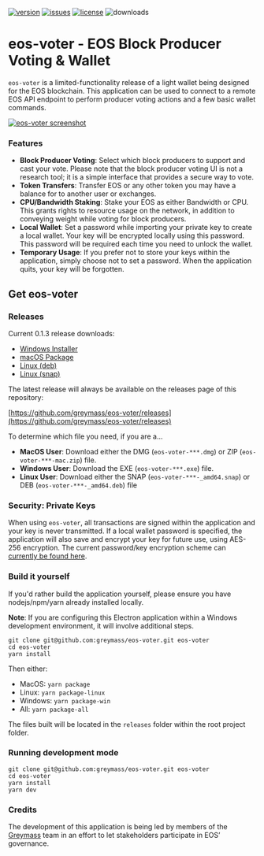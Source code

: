 [![version](https://img.shields.io/github/release/greymass/eos-voter/all.svg)](https://github.com/greymass/eos-voter/releases)
[![issues](https://img.shields.io/github/issues/greymass/eos-voter.svg)](https://github.com/greymass/eos-voter/issues)
[![license](https://img.shields.io/badge/license-MIT-blue.svg)](https://raw.githubusercontent.com/greymass/eos-voter/master/LICENSE)
![downloads](https://img.shields.io/github/downloads/greymass/eos-voter/total.svg)

# eos-voter - EOS Block Producer Voting & Wallet

`eos-voter` is a limited-functionality release of a light wallet being designed for the EOS blockchain. This application can be used to connect to a remote EOS API endpoint to perform producer voting actions and a few basic wallet commands.

[![eos-voter screenshot](https://raw.githubusercontent.com/greymass/eos-voter/master/eos-voter.png)](https://raw.githubusercontent.com/greymass/eos-voter/master/eos-voter.png)

### Features

- **Block Producer Voting**: Select which block producers to support and cast your vote. Please note that the block producer voting UI is not a research tool; it is a simple interface that provides a secure way to vote.
- **Token Transfers**: Transfer EOS or any other token you may have a balance for to another user or exchanges.
- **CPU/Bandwidth Staking**: Stake your EOS as either Bandwidth or CPU. This grants rights to resource usage on the network, in addition to conveying weight while voting for block producers.
- **Local Wallet**: Set a password while importing your private key to create a local wallet. Your key will be encrypted locally using this password. This password will be required each time you need to unlock the wallet.
- **Temporary Usage**: If you prefer not to store your keys within the application, simply choose not to set a password. When the application quits, your key will be forgotten.

## Get eos-voter

### Releases

Current 0.1.3 release downloads:

- [Windows Installer](https://github.com/greymass/eos-voter/releases/download/v0.1.3/eos-voter-setup-0.1.3.exe)
- [macOS Package](https://github.com/greymass/eos-voter/releases/download/v0.1.3/eos-voter-0.1.3.dmg)
- [Linux (deb)](https://github.com/greymass/eos-voter/releases/download/v0.1.3/eos-voter_0.1.3_amd64.deb)
- [Linux (snap)](https://github.com/greymass/eos-voter/releases/download/v0.1.3/eos-voter_0.1.3_amd64.snap)

The latest release will always be available on the releases page of this repository:

[https://github.com/greymass/eos-voter/releases](https://github.com/greymass/eos-voter/releases)

To determine which file you need, if you are a...

- **MacOS User**: Download either the DMG (`eos-voter-***.dmg`) or ZIP (`eos-voter-***-mac.zip`) file.
- **Windows User**: Download the EXE (`eos-voter-***.exe`) file.
- **Linux User**: Download either the SNAP (`eos-voter-***-_amd64.snap`) or DEB (`eos-voter-***-_amd64.deb`) file

### Security: Private Keys

When using `eos-voter`, all transactions are signed within the application and your key is never transmitted. If a local wallet password is specified, the application will also save and encrypt your key for future use, using AES-256 encryption. The current password/key encryption scheme can [currently be found here](https://github.com/aaroncox/eos-voter/blob/master/app/shared/actions/wallet.js#L71-L86).

### Build it yourself

If you'd rather build the application yourself, please ensure you have nodejs/npm/yarn already installed locally.

**Note**: If you are configuring this Electron application within a Windows development environment, it will involve additional steps.

```
git clone git@github.com:greymass/eos-voter.git eos-voter
cd eos-voter
yarn install
```

Then either:

- MacOS: `yarn package`
- Linux: `yarn package-linux`
- Windows: `yarn package-win`
- All: `yarn package-all`

The files built will be located in the `releases` folder within the root project folder.

### Running development mode

```
git clone git@github.com:greymass/eos-voter.git eos-voter
cd eos-voter
yarn install
yarn dev
```

### Credits

The development of this application is being led by members of the [Greymass](https://greymass.com) team in an effort to let stakeholders participate in EOS’ governance.
